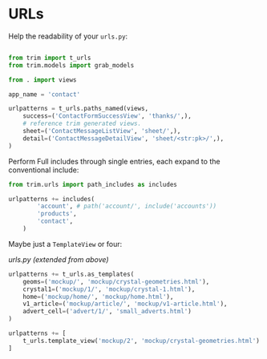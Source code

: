 # URLs

Help the readability of your `urls.py`:

```py

from trim import t_urls
from trim.models import grab_models

from . import views

app_name = 'contact'

urlpatterns = t_urls.paths_named(views,
    success=('ContactFormSuccessView', 'thanks/',),
    # reference trim generated views.
    sheet=('ContactMessageListView', 'sheet/',),
    detail=('ContactMessageDetailView', 'sheet/<str:pk>/',),
)
```

Perform Full includes through single entries, each expand to the conventional include:

```py
from trim.urls import path_includes as includes

urlpatterns += includes(
        'account', # path('account/', include('accounts'))
        'products',
        'contact',
    )
```

Maybe just a `TemplateView` or four:

_urls.py (extended from above)_
```py
urlpatterns += t_urls.as_templates(
    geoms=('mockup/', 'mockup/crystal-geometries.html'),
    crystal1=('mockup/1/', 'mockup/crystal-1.html'),
    home=('mockup/home/', 'mockup/home.html'),
    v1_article=('mockup/article/', 'mockup/v1-article.html'),
    advert_cell=('advert/1/', 'small_adverts.html')
)

urlpatterns += [
    t_urls.template_view('mockup/2', 'mockup/crystal-geometries.html')
]
```

